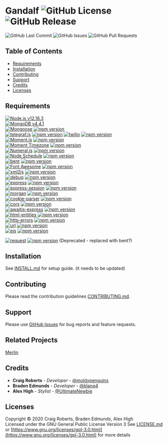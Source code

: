 # Gandalf ![GitHub License](https://img.shields.io/github/license/moldypenguins/Gandalf?style=flat-square&logo=GNU) ![GitHub Release](https://img.shields.io/github/v/release/moldypenguins/Gandalf?style=flat-square&include_prereleases&logo=GitHub)
![GitHub Last Commit](https://img.shields.io/github/last-commit/moldypenguins/Gandalf?style=for-the-badge&logo=GitHub)
![GitHub Issues](https://img.shields.io/github/issues-raw/moldypenguins/Gandalf?style=for-the-badge&logo=GitHub)
![GitHub Pull Requests](https://img.shields.io/github/issues-pr-raw/moldypenguins/Gandalf?style=for-the-badge&logo=GitHub)

## Table of Contents
* [Requirements](#requirements)
* [Installation](#installation)
* [Contributing](#contributing)
* [Support](#support)
* [Credits](#credits)
* [Licenses](#licenses)

## Requirements
[![Node.js v12.16.3](https://img.shields.io/static/v1?style=for-the-badge&logo=Node.js&label=Node.js&message=v12.16.3&color=339933)](https://nodejs.org/)  
[![MongoDB v4.4.1](https://img.shields.io/static/v1?style=for-the-badge&logo=MongoDB&label=MongoDB&message=v4.4.1&color=47A248)](https://www.mongodb.com/)  
[![Mongoose](https://img.shields.io/static/v1?style=for-the-badge&logo=NPM&label=Mongoose%20ODM&message=v5.9.3&color=800800)](https://mongoosejs.com/) [![npm version](https://img.shields.io/npm/v/mongoose?style=for-the-badge&color=800800)](https://www.npmjs.com/package/mongoose)  
[![telegraf.js](https://img.shields.io/static/v1?style=for-the-badge&logo=NPM&label=telegraf.js&message=v3.36.0&color=E74625)](https://telegraf.js.org/) [![npm version](https://img.shields.io/npm/v/telegraf?style=for-the-badge&color=E74625)](https://www.npmjs.com/package/telegraf) 
[![twilio](https://img.shields.io/static/v1?style=for-the-badge&logo=NPM&label=twilio&message=v3.43.0&color=f22f46)](https://github.com/twilio/twilio-node) [![npm version](https://img.shields.io/npm/v/twilio?style=for-the-badge&color=f22f46)](https://www.npmjs.com/package/twilio)  
[![Moment.js](https://img.shields.io/static/v1?style=for-the-badge&logo=NPM&label=Moment.js&message=v2.24.0&color=222222)](https://momentjs.com/) [![npm version](https://img.shields.io/npm/v/moment?style=for-the-badge&color=222222)](https://www.npmjs.com/package/moment)  
[![Moment Timezone](https://img.shields.io/static/v1?style=for-the-badge&logo=NPM&label=Moment%20Timezone&message=0.5.28&color=4e7cad)](https://momentjs.com/timezone) [![npm version](https://img.shields.io/npm/v/moment-timezone?style=for-the-badge&color=4e7cad)](https://www.npmjs.com/package/moment-timezone)  
[![Numeral.js](https://img.shields.io/static/v1?style=for-the-badge&logo=NPM&label=Numeral.js&message=v2.0.6&color=ff6a00)](https://numeraljs.com/) [![npm version](https://img.shields.io/npm/v/numeral?style=for-the-badge&color=ff6a00)](https://www.npmjs.com/package/numeral)  
[![Node Schedule](https://img.shields.io/static/v1?style=for-the-badge&logo=NPM&label=Node%20Schedule&message=v1.3.2&color=CB3837)](https://github.com/node-schedule/node-schedule) [![npm version](https://img.shields.io/npm/v/node-schedule?style=for-the-badge&color=CB3837)](https://www.npmjs.com/package/node-schedule)  
[![bent](https://img.shields.io/static/v1?style=for-the-badge&logo=NPM&label=bent&message=v7.1.2&color=CB3837)](https://github.com/mikeal/bent) [![npm version](https://img.shields.io/npm/v/bent?style=for-the-badge&color=CB3837)](https://www.npmjs.com/package/bent)  
[![Font Awesome](https://img.shields.io/static/v1?style=for-the-badge&logo=NPM&label=Font%20Awesome&message=v5.14.0&color=339af0)](https://fontawesome.com/) [![npm version](https://img.shields.io/npm/v/%40fortawesome/fontawesome-free?style=for-the-badge&color=339af0)](https://www.npmjs.com/package/%40fortawesome/fontawesome-free)  
[![xml2js](https://img.shields.io/static/v1?style=for-the-badge&logo=NPM&label=xml2js&message=v0.4.23&color=CB3837)](https://github.com/Leonidas-from-XIV/node-xml2js) [![npm version](https://img.shields.io/npm/v/xml2js?style=for-the-badge&color=CB3837)](https://www.npmjs.com/package/xml2js)  
[![debug](https://img.shields.io/static/v1?style=for-the-badge&logo=NPM&label=debug&message=v2.6.9&color=CB3837)](https://github.com/visionmedia/debug) [![npm version](https://img.shields.io/npm/v/debug?style=for-the-badge&color=CB3837)](https://www.npmjs.com/package/debug)  
[![express](https://img.shields.io/static/v1?style=for-the-badge&logo=NPM&label=express&message=v4.16.1&color=CB3837)](https://expressjs.com/) [![npm version](https://img.shields.io/npm/v/express?style=for-the-badge&color=CB3837)](https://www.npmjs.com/package/express)  
[![express-session](https://img.shields.io/static/v1?style=for-the-badge&logo=NPM&label=express-session&message=v1.17.0&color=CB3837)](https://github.com/expressjs/session) [![npm version](https://img.shields.io/npm/v/express-session?style=for-the-badge&color=CB3837)](https://www.npmjs.com/package/express-session)  
[![morgan](https://img.shields.io/static/v1?style=for-the-badge&logo=NPM&label=morgan&message=v1.9.1&color=CB3837)](https://github.com/expressjs/morgan) [![npm version](https://img.shields.io/npm/v/morgan?style=for-the-badge&color=CB3837)](https://www.npmjs.com/package/morgan)  
[![cookie-parser](https://img.shields.io/static/v1?style=for-the-badge&logo=NPM&label=cookie-parser&message=v1.4.4&color=CB3837)](https://github.com/expressjs/cookie-parser) [![npm version](https://img.shields.io/npm/v/cookie-parser?style=for-the-badge&color=CB3837)](https://www.npmjs.com/package/cookie-parser)  
[![cors](https://img.shields.io/static/v1?style=for-the-badge&logo=NPM&label=cors&message=v2.8.5&color=CB3837)](https://github.com/expressjs/cors) [![npm version](https://img.shields.io/npm/v/cors?style=for-the-badge&color=CB3837)](https://www.npmjs.com/package/cors)  
[![awaitjs-express](https://img.shields.io/static/v1?style=for-the-badge&logo=NPM&label=awaitjs-express&message=v0.5.0&color=CB3837)](https://github.com/vkarpov15/awaitjs-express) [![npm version](https://img.shields.io/npm/v/%40awaitjs/express?style=for-the-badge&color=CB3837)](https://www.npmjs.com/package/%40awaitjs/express)  
[![html-entities](https://img.shields.io/static/v1?style=for-the-badge&logo=NPM&label=html-entities&message=v1.2.1&color=CB3837)](https://github.com/mdevils/html-entities) [![npm version](https://img.shields.io/npm/v/html-entities?style=for-the-badge&color=CB3837)](https://www.npmjs.com/package/html-entities)  
[![http-errors](https://img.shields.io/static/v1?style=for-the-badge&logo=NPM&label=http-errors&message=v1.9.1&color=CB3837)](https://github.com/jshttp/http-errors) [![npm version](https://img.shields.io/npm/v/http-errors?style=for-the-badge&color=CB3837)](https://www.npmjs.com/package/http-errors)  
[![url](https://img.shields.io/static/v1?style=for-the-badge&logo=NPM&label=url&message=v0.11.0&color=CB3837)](https://github.com/defunctzombie/node-url) [![npm version](https://img.shields.io/npm/v/url?style=for-the-badge&color=CB3837)](https://www.npmjs.com/package/url)  
[![ejs](https://img.shields.io/static/v1?style=for-the-badge&logo=NPM&label=Embedded%20JavaScript%20templates&message=v3.1.5&color=CB3837)](https://github.com/mde/ejs) [![npm version](https://img.shields.io/npm/v/ejs?style=for-the-badge&color=CB3837)](https://www.npmjs.com/package/ejs)  
 
[![request](https://img.shields.io/static/v1?style=for-the-badge&logo=NPM&label=request&message=v2.88.2&color=CB3837)](https://github.com/request/request) [![npm version](https://img.shields.io/npm/v/request?style=for-the-badge&color=CB3837)](https://www.npmjs.com/package/request) (Deprecated - replaced with bent?)  


## Installation
See [INSTALL.md](INSTALL.md) for setup guide. (it needs to be updated)


## Contributing
Please read the contribution guidelines [CONTRIBUTING.md](CONTRIBUTING.md).


## Support
Please use [GitHub Issues](https://github.com/moldypenguins/Gandalf/issues) for bug reports and feature requests.


## Related Projects
[Merlin](https://github.com/ellonweb/merlin)


## Credits
* **Craig Roberts** - *Developer* - [@moldypenguins](https://t.me/moldypenguins)
* **Braden Edmunds** - *Developer* - [@blanq4](https://t.me/blanq4)
* **Alex High** - *Stylist* - [@UltimateNewbie](https://t.me/UltimateNewbie)


## Licenses
Copyright © 2020 Craig Roberts, Braden Edmunds, Alex High  
Licensed under the GNU General Public License Version 3
See [LICENSE.md](LICENSE.md) or [https://www.gnu.org/licenses/gpl-3.0.html](https://www.gnu.org/licenses/gpl-3.0.html) for more details

